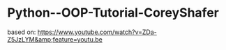 # Python--OOP-Tutorial-CoreyShafer
based on: https://www.youtube.com/watch?v=ZDa-Z5JzLYM&amp;feature=youtu.be
